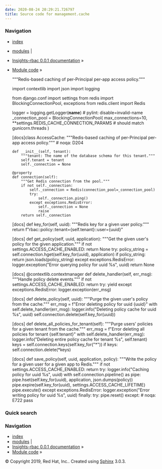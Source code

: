 ```yaml
---
date: 2020-08-24 20:29:21.726797
title: Source code for management.cache
---
```

### Navigation

  - [index](../../../genindex/ "General Index")
  - [modules](../../../py-modindex/ "Python Module Index") |
  - [Insights-rbac 0.0.1 documentation](../../../index/) »
  - [Module code](../../index/) »


    """Redis-based caching of per-Principal per-app access policy."""
    
    import contextlib
    import json
    import logging
    
    from django.conf import settings
    from redis import BlockingConnectionPool, exceptions
    from redis.client import Redis
    
    logger = logging.getLogger(__name__)  # pylint: disable=invalid-name
    _connection_pool = BlockingConnectionPool(
        max_connections=10, **settings.REDIS_CACHE_CONNECTION_PARAMS  # should match gunicorn.threads
    )
    
    
    [docs]class AccessCache:
        """Redis-based caching of per-Principal per-app access policy."""  # noqa: D204
    
        def __init__(self, tenant):
            """tenant: The name of the database schema for this tenant."""
            self.tenant = tenant
            self._connection = None
    
        @property
        def connection(self):
            """Get Redis connection from the pool."""
            if not self._connection:
                self._connection = Redis(connection_pool=_connection_pool)
                try:
                    self._connection.ping()
                except exceptions.RedisError:
                    self._connection = None
                    raise
            return self._connection
    
    [docs]    def key_for(self, uuid):
            """Redis key for a given user policy."""
            return f"rbac::policy::tenant={self.tenant}::user={uuid}"
    
    [docs]    def get_policy(self, uuid, application):
            """Get the given user's policy for the given application."""
            if not settings.ACCESS_CACHE_ENABLED:
                return None
            try:
                policy_string = self.connection.hget(self.key_for(uuid), application)
                if policy_string:
                    return json.loads(policy_string)
            except exceptions.RedisError:
                logger.exception("Error querying policy for uuid %s", uuid)
            return None
    
    [docs]    @contextlib.contextmanager
        def delete_handler(self, err_msg):
            """Handle policy delete events."""
            if not settings.ACCESS_CACHE_ENABLED:
                return
            try:
                yield
            except exceptions.RedisError:
                logger.exception(err_msg)
    
    [docs]    def delete_policy(self, uuid):
            """Purge the given user's policy from the cache."""
            err_msg = f"Error deleting policy for uuid {uuid}"
            with self.delete_handler(err_msg):
                logger.info("Deleting policy cache for uuid %s", uuid)
                self.connection.delete(self.key_for(uuid))
    
    [docs]    def delete_all_policies_for_tenant(self):
            """Purge users' policies for a given tenant from the cache."""
            err_msg = f"Error deleting all policies for tenant {self.tenant}"
            with self.delete_handler(err_msg):
                logger.info("Deleting entire policy cache for tenant %s", self.tenant)
                keys = self.connection.keys(self.key_for("*"))
                if keys:
                    self.connection.delete(*keys)
    
    [docs]    def save_policy(self, uuid, application, policy):
            """Write the policy for a given user for a given app to Redis."""
            if not settings.ACCESS_CACHE_ENABLED:
                return
            try:
                logger.info("Caching policy for uuid %s", uuid)
                with self.connection.pipeline() as pipe:
                    pipe.hset(self.key_for(uuid), application, json.dumps(policy))
                    pipe.expire(self.key_for(uuid), settings.ACCESS_CACHE_LIFETIME)
                    pipe.execute()
            except exceptions.RedisError:
                logger.exception("Error writing policy for uuid %s", uuid)
            finally:
                try:
                    pipe.reset()
                except:  # noqa: E722
                    pass

### Quick search

### Navigation

  - [index](../../../genindex/ "General Index")
  - [modules](../../../py-modindex/ "Python Module Index") |
  - [Insights-rbac 0.0.1 documentation](../../../index/) »
  - [Module code](../../index/) »

© Copyright 2019, Red Hat, Inc.. Created using
[Sphinx](http://sphinx-doc.org/) 3.0.3.